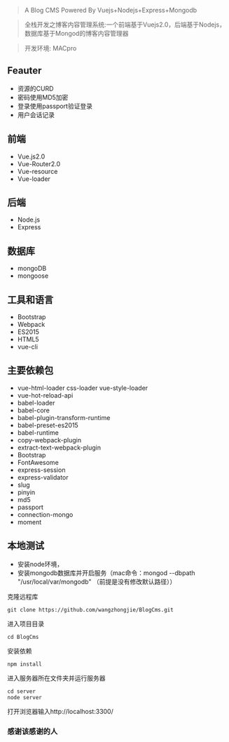 > A Blog CMS Powered By Vuejs+Nodejs+Express+Mongodb

>  全栈开发之博客内容管理系统:一个前端基于Vuejs2.0，后端基于Nodejs，数据库基于Mongod的博客内容管理器

> 开发环境: MACpro

## Feauter

* 资源的CURD
* 密码使用MD5加密
* 登录使用passport验证登录
* 用户会话记录


## 前端
* Vue.js2.0
* Vue-Router2.0
* Vue-resource
* Vue-loader

## 后端
* Node.js
* Express

## 数据库
* mongoDB
* mongoose

## 工具和语言
* Bootstrap
* Webpack
* ES2015
* HTML5
* vue-cli

## 主要依赖包
* vue-html-loader css-loader vue-style-loader
* vue-hot-reload-api
* babel-loader
* babel-core
* babel-plugin-transform-runtime
* babel-preset-es2015
* babel-runtime
* copy-webpack-plugin
* extract-text-webpack-plugin
* Bootstrap
* FontAwesome
* express-session
* express-validator
* slug
* pinyin
* md5
* passport
* connection-mongo
* moment


## 本地测试
* 安装node环境，
* 安装mongodb数据库并开启服务（mac命令：mongod --dbpath "/usr/local/var/mongodb" （前提是没有修改默认路径））


克隆远程库
```
git clone https://github.com/wangzhongjie/BlogCms.git
```
进入项目目录
```
cd BlogCms
```
安装依赖
```
npm install
```
进入服务器所在文件夹并运行服务器
```
cd server
node server
```
打开浏览器输入http://localhost:3300/

### 感谢该感谢的人


